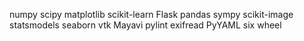 numpy
scipy
matplotlib
scikit-learn
Flask
pandas
sympy
scikit-image
statsmodels
seaborn
vtk
Mayavi
pylint
exifread
PyYAML
six
wheel